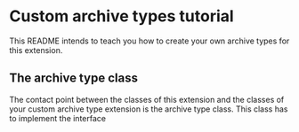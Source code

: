 # Custom archive types tutorial

This README intends to teach you how to create your own archive types for this extension.

## The archive type class

The contact point between the classes of this extension and the classes of your custom archive type extension is the archive type class.
This class has to implement the interface 